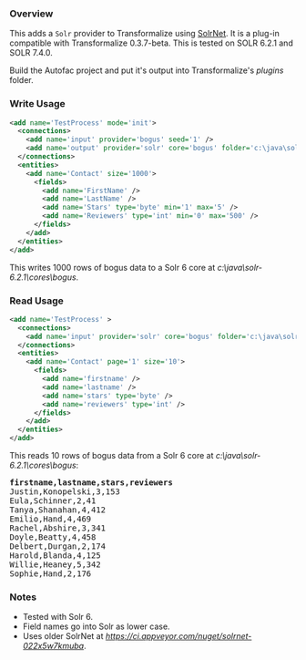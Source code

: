 ### Overview

This adds a `Solr` provider to Transformalize using [SolrNet](https://github.com/SolrNet/SolrNet).  It is a plug-in compatible with Transformalize 0.3.7-beta.  This is tested on SOLR 6.2.1 and SOLR 7.4.0.

Build the Autofac project and put it's output into Transformalize's *plugins* folder.

### Write Usage

```xml
<add name='TestProcess' mode='init'>
  <connections>
    <add name='input' provider='bogus' seed='1' />
    <add name='output' provider='solr' core='bogus' folder='c:\java\solr-6.2.1\cores' path='solr' port='8983' />
  </connections>
  <entities>
    <add name='Contact' size='1000'>
      <fields>
        <add name='FirstName' />
        <add name='LastName' />
        <add name='Stars' type='byte' min='1' max='5' />
        <add name='Reviewers' type='int' min='0' max='500' />
      </fields>
    </add>
  </entities>
</add>
```

This writes 1000 rows of bogus data to a Solr 6 core at *c:\java\solr-6.2.1\cores\bogus*.

### Read Usage

```xml
<add name='TestProcess' >
  <connections>
    <add name='input' provider='solr' core='bogus' folder='c:\java\solr-6.2.1\cores' path='solr' port='8983' />
  </connections>
  <entities>
    <add name='Contact' page='1' size='10'>
      <fields>
        <add name='firstname' />
        <add name='lastname' />
        <add name='stars' type='byte' />
        <add name='reviewers' type='int' />
      </fields>
    </add>
  </entities>
</add>
```

This reads 10 rows of bogus data from a Solr 6 core at *c:\java\solr-6.2.1\cores\bogus*:

<pre>
<strong>firstname,lastname,stars,reviewers</strong>
Justin,Konopelski,3,153
Eula,Schinner,2,41
Tanya,Shanahan,4,412
Emilio,Hand,4,469
Rachel,Abshire,3,341
Doyle,Beatty,4,458
Delbert,Durgan,2,174
Harold,Blanda,4,125
Willie,Heaney,5,342
Sophie,Hand,2,176</pre>

### Notes

- Tested with Solr 6.
- Field names go into Solr as lower case.
- Uses older SolrNet at *https://ci.appveyor.com/nuget/solrnet-022x5w7kmuba*.
